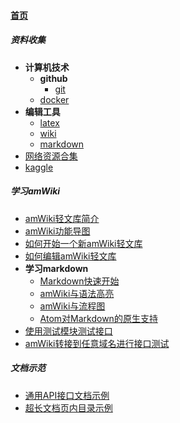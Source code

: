 
#### [首页](?file=home-首页)

##### 资料收集
- **计算机技术**
    - **github**
        - [git](?file=001-资料收集/0001-计算机技术/001-github/001-git "git")
    - [docker](?file=001-资料收集/0001-计算机技术/002-docker "docker")
- **编辑工具**
    - [latex](?file=001-资料收集/002-编辑工具/001-latex "latex")
    - [wiki](?file=001-资料收集/002-编辑工具/002-wiki "wiki")
    - [markdown](?file=001-资料收集/002-编辑工具/003-markdown "markdown")
- [网络资源合集](?file=001-资料收集/01-网络资源合集 "网络资源合集")
- [kaggle](?file=001-资料收集/03-kaggle "kaggle")

##### 学习amWiki
- [amWiki轻文库简介](?file=002-学习amWiki/01-amWiki轻文库简介 "amWiki轻文库简介")
- [amWiki功能导图](?file=002-学习amWiki/02-amWiki功能导图 "amWiki功能导图")
- [如何开始一个新amWiki轻文库](?file=002-学习amWiki/03-如何开始一个新amWiki轻文库 "如何开始一个新amWiki轻文库")
- [如何编辑amWiki轻文库](?file=002-学习amWiki/04-如何编辑amWiki轻文库 "如何编辑amWiki轻文库")
- **学习markdown**
    - [Markdown快速开始](?file=002-学习amWiki/05-学习markdown/01-Markdown快速开始 "Markdown快速开始")
    - [amWiki与语法高亮](?file=002-学习amWiki/05-学习markdown/02-amWiki与语法高亮 "amWiki与语法高亮")
    - [amWiki与流程图](?file=002-学习amWiki/05-学习markdown/03-amWiki与流程图 "amWiki与流程图")
    - [Atom对Markdown的原生支持](?file=002-学习amWiki/05-学习markdown/05-Atom对Markdown的原生支持 "Atom对Markdown的原生支持")
- [使用测试模块测试接口](?file=002-学习amWiki/06-使用测试模块测试接口 "使用测试模块测试接口")
- [amWiki转接到任意域名进行接口测试](?file=002-学习amWiki/07-amWiki转接到任意域名进行接口测试 "amWiki转接到任意域名进行接口测试")

##### 文档示范
- [通用API接口文档示例](?file=003-文档示范/001-通用API接口文档示例 "通用API接口文档示例")
- [超长文档页内目录示例](?file=003-文档示范/002-超长文档页内目录示例 "超长文档页内目录示例")
